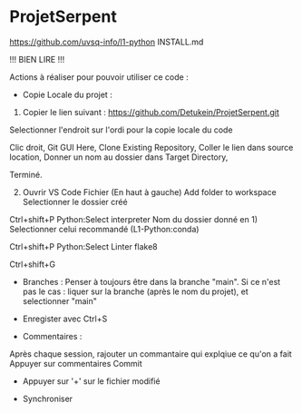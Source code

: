 # ProjetSerpent

https://github.com/uvsq-info/l1-python
INSTALL.md

!!! BIEN LIRE !!!



Actions à réaliser pour pouvoir utiliser ce code : 


- Copie Locale du projet :

1) Copier le lien suivant : 
https://github.com/Detukein/ProjetSerpent.git

Selectionner l'endroit sur l'ordi pour la copie locale du code 

Clic droit, 
Git GUI Here, 
Clone Existing Repository, 
Coller le lien dans source location, 
Donner un nom au dossier dans Target Directory, 

Terminé. 



2) Ouvrir VS Code
Fichier (En haut à gauche) 
Add folder to workspace
Selectionner le dossier créé 


Ctrl+shift+P
Python:Select interpreter
Nom du dossier donné en 1) 
Selectionner celui recommandé (L1-Python:conda)

Ctrl+shift+P
Python:Select Linter
flake8



Ctrl+shift+G 


- Branches : 
Penser à toujours être dans la branche "main". Si ce n'est pas le cas : 
        liquer sur la branche (après le nom du projet), et selectionner "main"
        
- Enregister avec Ctrl+S

- Commentaires : 

Après chaque session, rajouter un commantaire qui explqiue ce qu'on a fait 
        Appuyer sur commentaires 
        Commit
        
- Appuyer sur '+' sur le fichier modifié

- Synchroniser 
